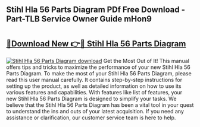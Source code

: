 ## Stihl Hla 56 Parts Diagram PDf Free Download - Part-TLB Service Owner Guide mHon9

# <h2><a href="http://dfryalq.blite.top/?on=Stihl+Hla+56+Parts+Diagram">🔗Download New 👉🔴 Stihl Hla 56 Parts Diagram</a></h2>

[![Stihl Hla 56 Parts Diagram download](https://i.imgur.com/lujVjoI.png)](http://dfryalq.blite.top/?on=Stihl+Hla+56+Parts+Diagram)
Get the Most Out of It! This manual offers tips and tricks to maximize the performance of your new Stihl Hla 56 Parts Diagram. To make the most of your Stihl Hla 56 Parts Diagram, please read this user manual carefully. It contains step-by-step instructions for setting up the product, as well as detailed information on how to use its various features and capabilities. With features like list of features, your new Stihl Hla 56 Parts Diagram is designed to simplify your tasks. We believe that the Stihl Hla 56 Parts Diagram has been a vital tool in your quest to understand the ins and outs of your latest acquisition. If you need any assistance or clarification, our customer service team is here to help.
